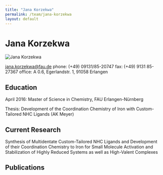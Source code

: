 ```yaml
---
title: "Jana Korzekwa"
permalink: /team/jana-korzekwa
layout: default
---
```


# Jana Korzekwa

![Jana Korzekwa](/assets/img/jk_page.jpg)
 
[jana.korzekwa@fau.de](mailto:jana.korzekwa@fau.de)
phone: (+49) 09131/85-20747
fax:  (+49) 9131 85-27367
office: A 0.6, Egerlandstr. 1, 91058 Erlangen

## Education

April 2016:
Master of Science in Chemistry, FAU Erlangen-Nürnberg

Thesis: Development of the Coordination Chemistry of Iron with Custom-Tailored NHC Ligands (AK Meyer)

## Current Research

Synthesis of Multidentate Custom-Tailored NHC Ligands and Development of their Coordination Chemistry to Iron for Small Molecule Activation and Stabilization of Highly Reduced Systems as well as High-Valent Complexes

## Publications